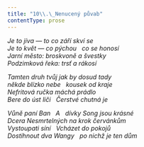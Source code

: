 ```yaml
---
title: "10\\.\_Nenucený půvab"
contentType: prose
---
```


_Je to jíva — to co září skví se  
Je to květ — co pýchou   co se honosí  
Jarní město: broskvoně a švestky  
Podzimková řeka: trsť a rákosí_

  

_Tamten druh tvůj jak by dosud tady  
někde blízko nebe   kousek od kraje  
Nefritová ručka máchá prádlo  
Bere do úst liči   Čerstvé chutná je_

  

_Vůně paní Ban   A   dívky Song jsou krásné  
Dcera Nesmrtelných na krok červánkům  
Vystoupati síní   Vcházet do pokojů  
Dostihnout dva Wangy   po nichž je ten dům_
